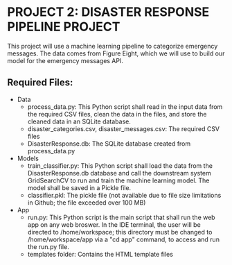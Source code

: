 # PROJECT 2:  DISASTER RESPONSE PIPELINE PROJECT

This project will use a machine learning pipeline to categorize emergency messages.  The data comes from Figure Eight, which we will use to build our model for the emergency messages API.

## Required Files:
- Data
  - process_data.py:  This Python script shall read in the input data from the required CSV files, clean the data in the files, and store the cleaned data in an SQLite database.
  - disaster_categories.csv, disaster_messages.csv:  The required CSV files
  - DisasterResponse.db:  The SQLite database created from process_data.py 
- Models
  - train_classifier.py:  This Python script shall load the data from the DisasterResponse.db database and call the downstream system GridSearchCV to run and train the machine learning model.  The model shall be saved in a Pickle file.
  - classifier.pkl:  The pickle file (not available due to file size limitations in Github; the file exceeded over 100 MB)
- App
  - run.py:  This Python script is the main script that shall run the web app on any web broswer.  In the IDE terminal, the user will be directed to /home/workspace; this directory must be changed to /home/workspace/app via a "cd app" command, to access and run the run.py file.
  - templates folder:  Contains the HTML template files

